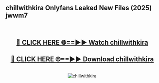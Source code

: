 <h2>chillwithkira Onlyfans Leaked New Files (2025) jwwm7</h2>
<br>
<div align="center">
<h2><a href="https://mediafiles.top/chillwithkira&ref=git" rel="nofollow">🔴 CLICK HERE 🌐==►► Watch chillwithkira</a></h2>
<h2><a href="https://mediafiles.top/chillwithkira&ref=git" rel="nofollow">🔴 CLICK HERE 🌐==►► Download chillwithkira</a></h2>
<br>
<a href="https://mediafiles.top/chillwithkira&ref=git" rel="nofollow" data-target="animated-image.originalLink"><img src="https://i.ibb.co.com/xMMVF88/686577567.gif" alt="chillwithkira" style="max-width: 100%; display: inline-block;" data-target="animated-image.originalImage"></a>
</div>
<br>
<br>